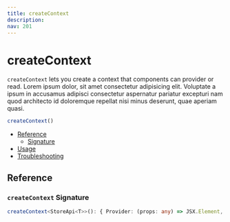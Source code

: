 ```yaml
---
title: createContext
description:
nav: 201
---
```


# createContext

`createContext` lets you create a context that components can provider or read. Lorem ipsum dolor,
sit amet consectetur adipisicing elit. Voluptate a ipsum in accusamus adipisci consectetur
aspernatur pariatur excepturi nam quod architecto id doloremque repellat nisi minus deserunt, quae
aperiam quasi.

```js
createContext()
```

- [Reference](#reference)
  - [Signature](#createcontext-signature)
- [Usage](#usage)
- [Troubleshooting](#troubleshooting)

## Reference

### `createContext` Signature

```ts
createContext<StoreApi<T>>(): { Provider: (props: any) => JSX.Element, useStore: () => T, useStoreApi: () => StoreApi<T> }
```
